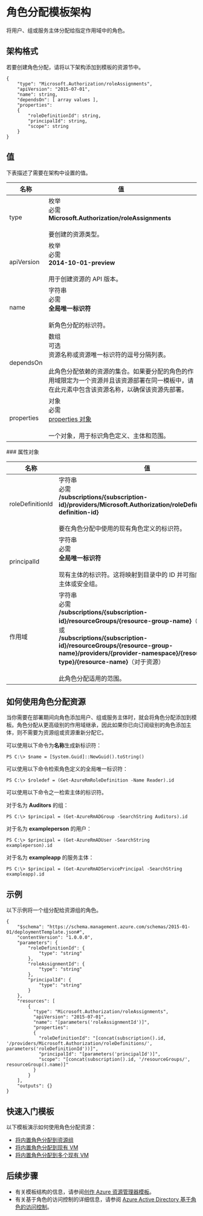 <properties
   pageTitle="用于角色分配的资源管理器模板 | Azure"
   description="介绍用于通过模板部署角色分配的资源管理器架构。"
   services="azure-resource-manager"
   documentationCenter="na"
   authors="tfitzmac"
   manager="timlt"
   editor=""/>

<tags
   ms.service="azure-resource-manager"
   ms.date="04/05/2016"
   wacn.date="05/05/2016"/>

# 角色分配模板架构

将用户、组或服务主体分配给指定作用域中的角色。

## 架构格式

若要创建角色分配，请将以下架构添加到模板的资源节中。
    
    {
        "type": "Microsoft.Authorization/roleAssignments",
        "apiVersion": "2015-07-01",
        "name": string,
        "dependsOn": [ array values ],
        "properties":
        {
            "roleDefinitionId": string,
            "principalId": string,
            "scope": string
        }
    }

## 值

下表描述了需要在架构中设置的值。

| 名称 | 值 |
| ---- | ---- |
| type | 枚举<br />必需<br />**Microsoft.Authorization/roleAssignments**<br /><br />要创建的资源类型。 |
| apiVersion | 枚举<br />必需<br />**2014-10-01-preview**<br /><br />用于创建资源的 API 版本。 |  
| name | 字符串<br />必需<br />**全局唯一标识符**<br /><br />新角色分配的标识符。 |
| dependsOn | 数组<br />可选<br />资源名称或资源唯一标识符的逗号分隔列表。<br /><br />此角色分配依赖的资源的集合。如果要分配的角色的作用域限定为一个资源并且该资源部署在同一模板中，请在此元素中包含该资源名称，以确保该资源先部署。 | 
| properties | 对象<br />必需<br />[properties 对象](#properties)<br /><br />一个对象，用于标识角色定义、主体和范围。 |  

<a id="properties">
### 属性对象

| 名称 | 值 |
| ------- | ---- |
| roleDefinitionId | 字符串<br />必需<br /> **/subscriptions/{subscription-id}/providers/Microsoft.Authorization/roleDefinitions/{role-definition-id}**<br /><br />要在角色分配中使用的现有角色定义的标识符。 |
| principalId | 字符串<br />必需<br />**全局唯一标识符**<br /><br />现有主体的标识符。这将映射到目录中的 ID 并可指向用户、服务主体或安全组。 |
| 作用域 | 字符串<br />必需<br />**/subscriptions/{subscription-id}/resourceGroups/{resource-group-name}**（对于资源组）或<br />**/subscriptions/{subscription-id}/resourceGroups/{resource-group-name}/providers/{provider-namespace}/{resource-type}/{resource-name}**（对于资源）<br /><br />此角色分配适用的范围。 |


## 如何使用角色分配资源

当你需要在部署期间向角色添加用户、组或服务主体时，就会将角色分配添加到模板。角色分配从更高级别的作用域继承，因此如果你已向订阅级别的角色添加主体，则不需要为资源组或资源重新分配它。

可以使用以下命令为**名称**生成新标识符：

    PS C:\> $name = [System.Guid]::NewGuid().toString()

可以使用以下命令检索角色定义的全局唯一标识符：

    PS C:\> $roledef = (Get-AzureRmRoleDefinition -Name Reader).id

可以使用以下命令之一检索主体的标识符。

对于名为 **Auditors** 的组：

    PS C:\> $principal = (Get-AzureRmADGroup -SearchString Auditors).id

对于名为 **exampleperson** 的用户：

    PS C:\> $principal = (Get-AzureRmADUser -SearchString exampleperson).id

对于名为 **exampleapp** 的服务主体：

    PS C:\> $principal = (Get-AzureRmADServicePrincipal -SearchString exampleapp).id 
 

## 示例

以下示例将一个组分配给资源组的角色。

    {
        "$schema": "https://schema.management.azure.com/schemas/2015-01-01/deploymentTemplate.json#",
        "contentVersion": "1.0.0.0",
        "parameters": {
            "roleDefinitionId": {
                "type": "string"
            },
            "roleAssignmentId": {
                "type": "string"
            },
            "principalId": {
                "type": "string"
            }
        },
        "resources": [
            {
              "type": "Microsoft.Authorization/roleAssignments",
              "apiVersion": "2015-07-01",
              "name": "[parameters('roleAssignmentId')]",
              "properties":
              {
                "roleDefinitionId": "[concat(subscription().id, '/providers/Microsoft.Authorization/roleDefinitions/', parameters('roleDefinitionId'))]",
                "principalId": "[parameters('principalId')]",
                "scope": "[concat(subscription().id, '/resourceGroups/', resourceGroup().name)]"
              }
            }
        ],
        "outputs": {}
    }

## 快速入门模板

以下模板演示如何使用角色分配资源：

- [将内置角色分配到资源组](https://github.com/Azure/azure-quickstart-templates/tree/master/101-rbac-builtinrole-resourcegroup)
- [将内置角色分配到现有 VM](https://github.com/Azure/azure-quickstart-templates/tree/master/101-rbac-builtinrole-virtualmachine)
- [将内置角色分配到多个现有 VM](https://github.com/Azure/azure-quickstart-templates/tree/master/201-rbac-builtinrole-multipleVMs)

## 后续步骤

- 有关模板结构的信息，请参阅[创作 Azure 资源管理器模板](/documentation/articles/resource-group-authoring-templates)。
- 有关基于角色的访问控制的详细信息，请参阅 [Azure Active Directory 基于角色的访问控制](/documentation/articles/role-based-access-control-configure)。

<!---HONumber=Mooncake_0425_2016-->